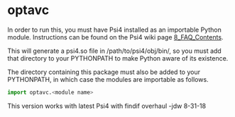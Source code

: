 # optavc

In order to run this, you must have Psi4 installed as an importable Python
module.  Instructions can be found on the Psi4 wiki page
[8_FAQ_Contents](https://github.com/psi4/psi4/wiki/8_FAQ_Contents).

This will generate a psi4.so file in /path/to/psi4/obj/bin/, so you must add
that directory to your PYTHONPATH to make Python aware of its existence.

The directory containing this package must also be added to your PYTHONPATH, in
which case the modules are importable as follows.

```python
import optavc.<module name>
```

This version works with latest Psi4 with findif overhaul -jdw 8-31-18
